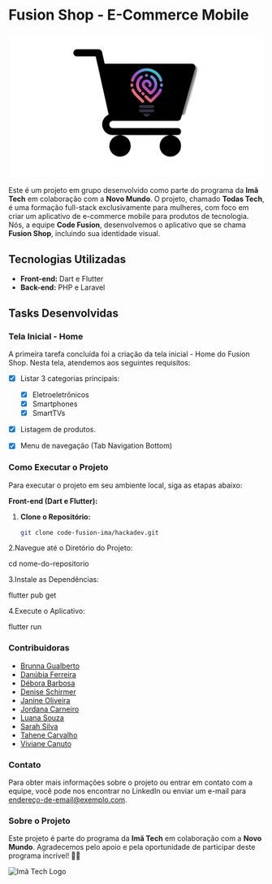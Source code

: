 # Fusion Shop - E-Commerce Mobile

![Fusion Shop Logo](images\logo-fusion-shop.png)

Este é um projeto em grupo desenvolvido como parte do programa da **Imã Tech** em colaboração com a **Novo Mundo**. O projeto, chamado **Todas Tech**, é uma formação full-stack exclusivamente para mulheres, com foco em criar um aplicativo de e-commerce mobile para produtos de tecnologia. Nós, a equipe **Code Fusion**, desenvolvemos o aplicativo que se chama **Fusion Shop**, incluindo sua identidade visual.

## Tecnologias Utilizadas

- **Front-end:** Dart e Flutter
- **Back-end:** PHP e Laravel

## Tasks Desenvolvidas

### Tela Inicial - Home

A primeira tarefa concluída foi a criação da tela inicial - Home do Fusion Shop. Nesta tela, atendemos aos seguintes requisitos:

- [x] Listar 3 categorias principais:
    - [x] Eletroeletrônicos
    - [x] Smartphones
    - [x] SmartTVs
- [x] Listagem de produtos.
- [x] Menu de navegação (Tab Navigation Bottom)


### Como Executar o Projeto

Para executar o projeto em seu ambiente local, siga as etapas abaixo:

**Front-end (Dart e Flutter):**

1. **Clone o Repositório:**

   ```bash
   git clone code-fusion-ima/hackadev.git

2.Navegue até o Diretório do Projeto:

cd nome-do-repositorio

3.Instale as Dependências:

flutter pub get


4.Execute o Aplicativo:

flutter run


### Contribuidoras
- [Brunna Gualberto](URL-do-LinkedIn)
- [Danúbia Ferreira](URL-do-LinkedIn)
- [Débora Barbosa](https://www.linkedin.com/in/debora--barbosa)
- [Denise Schirmer](URL-do-LinkedIn)
- [Janine Oliveira](URL-do-LinkedIn)
- [Jordana Carneiro](URL-do-LinkedIn)
- [Luana Souza](https://www.linkedin.com/in/luana-souza-dev/)
- [Sarah Silva](https://www.linkedin.com/in/sarah-rayssa)
- [Tahene Carvalho](https://www.linkedin.com/in/tahene-carvalho-4492bb228/)
- [Viviane Canuto](URL-do-LinkedIn)

### Contato

Para obter mais informações sobre o projeto ou entrar em contato com a equipe, você pode nos encontrar no LinkedIn ou enviar um e-mail para [endereço-de-email@exemplo.com](mailto:endereço-de-email@exemplo.com).

### Sobre o Projeto

Este projeto é parte do programa da **Imã Tech** em colaboração com a **Novo Mundo**. Agradecemos pelo apoio e pela oportunidade de participar deste programa incrível! 🚀🌟

![Imã Tech Logo](images\logo-ima-tech-white.webp)
